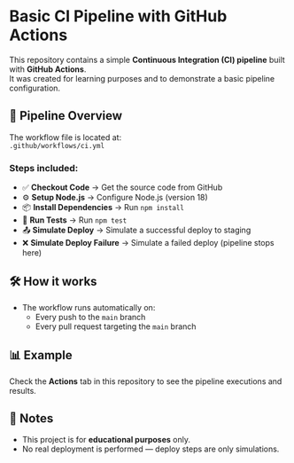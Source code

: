 # Basic CI Pipeline with GitHub Actions

This repository contains a simple **Continuous Integration (CI) pipeline** built with **GitHub Actions**.  
It was created for learning purposes and to demonstrate a basic pipeline configuration.

## 🚀 Pipeline Overview
The workflow file is located at:  
`.github/workflows/ci.yml`

### Steps included:
- ✅ **Checkout Code** → Get the source code from GitHub  
- ⚙️ **Setup Node.js** → Configure Node.js (version 18)  
- 📦 **Install Dependencies** → Run `npm install`  
- 🧪 **Run Tests** → Run `npm test`  
- 📤 **Simulate Deploy** → Simulate a successful deploy to staging  
- ❌ **Simulate Deploy Failure** → Simulate a failed deploy (pipeline stops here)  

## 🛠️ How it works
- The workflow runs automatically on:
  - Every push to the `main` branch  
  - Every pull request targeting the `main` branch  

## 📊 Example
Check the **Actions** tab in this repository to see the pipeline executions and results.

## 📌 Notes
- This project is for **educational purposes** only.  
- No real deployment is performed — deploy steps are only simulations. 
